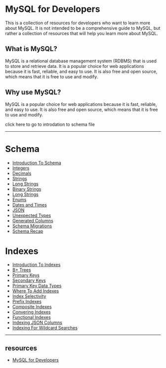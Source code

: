 # MySQL for Developers

This is a collection of resources for developers who want to learn more about MySQL. It is not intended to be a comprehensive guide to MySQL, but rather a collection of resources that will help you learn more about MySQL.

## What is MySQL?

MySQL is a relational database management system (RDBMS) that is used to store and retrieve data. It is a popular choice for web applications because it is fast, reliable, and easy to use. It is also free and open source, which means that it is free to use and modify.

## Why use MySQL?

MySQL is a popular choice for web applications because it is fast, reliable, and easy to use. It is also free and open source, which means that it is free to use and modify.

click here to go to introdation to schema file

---
# Schema 
* [Introduction To Schema](Schema/introduction-to-schema.md)
* [Integers](Schema/integers.md)
* [Decimals](Schema/decimals.md)
* [Strings](Schema/strings.md)
* [Long Strings](Schema/long-strings.md)
* [Binary Strings](Schema/binary-strings.md)
* [Long Strings](Schema/long-strings.md)
* [Enums](Schema/enums.md)
* [Dates and Times](Schema/dates.md)
* [JSON](Schema/json.md)
* [Unexpected Types](Schema/unexpected-types.md)
* [Generated Columns](Schema/generated-columns.md)
* [Schema Migrations](Schema/schema-migrations.md)
* [Schema Recap](Schema/schema-recap.md)

# Indexes
* [Introduction To Indexes](Indexes/introduction-to-indexes.md)
* [B+ Trees](Indexes/b-trees.md)
* [Primary Keys](Indexes/primary-keys.md)
* [Secondary Keys](Indexes/secondary-keys.md)
* [Primary Key Data Types](Indexes/primary-key-data-types.md)
* [Where To Add Indexes](Indexes/where-to-add-indexes.md)
* [Index Selectivity](Indexes/index-selectivity.md)
* [Prefix Indexes](Indexes/prefix-indexes.md)
* [Composite Indexes](Indexes/composite-indexes.md)
* [Convering Indexes](Indexes/convering-indexes.md)
* [Functional Indexes](Indexes/functional-indexes.md)
* [Indexing JSON Columns](Indexes/indexing-json-columns.md)
* [Indexing For Wildcard Searches](Indexes/indexing-for-wildcard-searches.md)
---

## resources
* [MySQL for Developers](https://planetscale.com/courses/mysql-for-developers/)